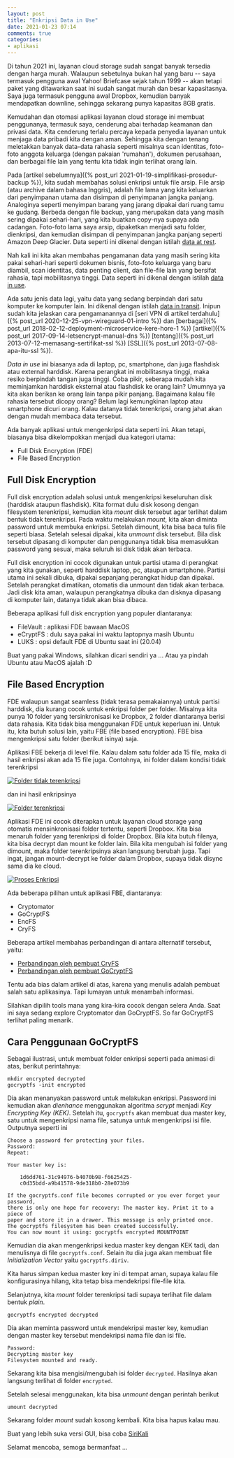 ```yaml
---
layout: post
title: "Enkripsi Data in Use"
date: 2021-01-23 07:14
comments: true
categories: 
- aplikasi
---
```


Di tahun 2021 ini, layanan cloud storage sudah sangat banyak tersedia dengan harga murah. Walaupun sebetulnya bukan hal yang baru -- saya termasuk pengguna awal Yahoo! Briefcase sejak tahun 1999 -- akan tetapi paket yang ditawarkan saat ini sudah sangat murah dan besar kapasitasnya. Saya juga termasuk pengguna awal Dropbox, kemudian banyak mendapatkan downline, sehingga sekarang punya kapasitas 8GB gratis.

Kemudahan dan otomasi aplikasi layanan cloud storage ini membuat penggunanya, termasuk saya, cenderung abai terhadap keamanan dan privasi data. Kita cenderung terlalu percaya kepada penyedia layanan untuk menjaga data pribadi kita dengan aman. Sehingga kita dengan tenang meletakkan banyak data-data rahasia seperti misalnya scan identitas, foto-foto anggota keluarga (dengan pakaian 'rumahan'), dokumen perusahaan, dan berbagai file lain yang tentu kita tidak ingin terlihat orang lain.

Pada [artikel sebelumnya]({% post_url 2021-01-19-simplifikasi-prosedur-backup %}), kita sudah membahas solusi enkripsi untuk file arsip. File arsip (atau archive dalam bahasa Inggris), adalah file lama yang kita keluarkan dari penyimpanan utama dan disimpan di penyimpanan jangka panjang. Analoginya seperti menyimpan barang yang jarang dipakai dari ruang tamu ke gudang. Berbeda dengan file backup, yang merupakan data yang masih sering dipakai sehari-hari, yang kita buatkan copy-nya supaya ada cadangan. Foto-foto lama saya arsip, dipaketkan menjadi satu folder, dienkripsi, dan kemudian disimpan di penyimpanan jangka panjang seperti Amazon Deep Glacier. Data seperti ini dikenal dengan istilah [data at rest](https://en.wikipedia.org/wiki/Data_at_rest).

Nah kali ini kita akan membahas pengamanan data yang masih sering kita pakai sehari-hari seperti dokumen bisnis, foto-foto keluarga yang baru diambil, scan identitas, data penting client, dan file-file lain yang bersifat rahasia, tapi mobilitasnya tinggi. Data seperti ini dikenal dengan istilah [data in use](https://en.wikipedia.org/wiki/Data_in_use).

Ada satu jenis data lagi, yaitu data yang sedang berpindah dari satu komputer ke komputer lain. Ini dikenal dengan istilah [data in transit](https://en.wikipedia.org/wiki/Data_in_transit). Inipun sudah kita jelaskan cara pengamanannya di [seri VPN di artikel terdahulu]({% post_url 2020-12-25-vpn-wireguard-01-intro %}) dan [berbagai]({% post_url 2018-02-12-deployment-microservice-kere-hore-1 %}) [artikel]({% post_url 2017-09-14-letsencrypt-manual-dns %}) [tentang]({% post_url 2013-07-12-memasang-sertifikat-ssl %}) [SSL]({% post_url 2013-07-08-apa-itu-ssl %}).

_Data in use_ ini biasanya ada di laptop, pc, smartphone, dan juga flashdisk atau external harddisk. Karena perangkat ini mobilitasnya tinggi, maka resiko berpindah tangan juga tinggi. Coba pikir, seberapa mudah kita meminjamkan harddisk eksternal atau flashdisk ke orang lain? Umumnya ya kita akan berikan ke orang lain tanpa pikir panjang. Bagaimana kalau file rahasia tersebut dicopy orang? Belum lagi kemungkinan laptop atau smartphone dicuri orang. Kalau datanya tidak terenkripsi, orang jahat akan dengan mudah membaca data tersebut.

<!--more-->

Ada banyak aplikasi untuk mengenkripsi data seperti ini. Akan tetapi, biasanya bisa dikelompokkan menjadi dua kategori utama:

* Full Disk Encryption (FDE)
* File Based Encryption

## Full Disk Encryption ##

Full disk encryption adalah solusi untuk mengenkripsi keseluruhan disk (harddisk ataupun flashdisk). Kita format dulu disk kosong dengan filesystem terenkripsi, kemudian kita _mount_ disk tersebut agar terlihat dalam bentuk tidak terenkripsi. Pada waktu melakukan _mount_, kita akan diminta password untuk membuka enkripsi. Setelah dimount, kita bisa baca tulis file seperti biasa. Setelah selesai dipakai, kita _unmount_ disk tersebut. Bila disk tersebut dipasang di komputer dan penggunanya tidak bisa memasukkan password yang sesuai, maka seluruh isi disk tidak akan terbaca.

Full disk encryption ini cocok digunakan untuk partisi utama di perangkat yang kita gunakan, seperti harddisk laptop, pc, ataupun smartphone. Partisi utama ini sekali dibuka, dipakai sepanjang perangkat hidup dan dipakai. Setelah perangkat dimatikan, otomatis dia unmount dan tidak akan terbaca. Jadi disk kita aman, walaupun perangkatnya dibuka dan disknya dipasang di komputer lain, datanya tidak akan bisa dibaca.

Beberapa aplikasi full disk encryption yang populer diantaranya:

* FileVault : aplikasi FDE bawaan MacOS
* eCryptFS : dulu saya pakai ini waktu laptopnya masih Ubuntu
* LUKS : opsi default FDE di Ubuntu saat ini (20.04)

Buat yang pakai Windows, silahkan dicari sendiri ya ... 
Atau ya pindah Ubuntu atau MacOS ajalah :D 

## File Based Encryption ##

FDE walaupun sangat seamless (tidak terasa pemakaiannya) untuk partisi harddisk, dia kurang cocok untuk enkripsi folder per folder. Misalnya kita punya 10 folder yang tersinkronisasi ke Dropbox, 2 folder diantaranya berisi data rahasia. Kita tidak bisa menggunakan FDE untuk keperluan ini. Untuk itu, kita butuh solusi lain, yaitu FBE (file based encryption). FBE bisa mengenkripsi satu folder (berikut isinya) saja. 

Aplikasi FBE bekerja di level file. Kalau dalam satu folder ada 15 file, maka di hasil enkripsi akan ada 15 file juga. Contohnya, ini folder dalam kondisi tidak terenkripsi

[![Folder tidak terenkripsi]({{site.url}}/images/uploads/2021/enkripsi-fbe/folder-plain.png)]({{site.url}}/images/uploads/2021/enkripsi-fbe/folder-plain.png)

dan ini hasil enkripsinya

[![Folder terenkripsi]({{site.url}}/images/uploads/2021/enkripsi-fbe/folder-encrypted.png)]({{site.url}}/images/uploads/2021/enkripsi-fbe/folder-encrypted.png)

Aplikasi FDE ini cocok diterapkan untuk layanan cloud storage yang otomatis mensinkronisasi folder tertentu, seperti Dropbox. Kita bisa menaruh folder yang terenkripsi di folder Dropbox. Bila kita butuh filenya, kita bisa decrypt dan mount ke folder lain. Bila kita mengubah isi folder yang dimount, maka folder terenkripsinya akan langsung berubah juga. Tapi ingat, jangan mount-decrypt ke folder dalam Dropbox, supaya tidak disync sama dia ke cloud.

[![Proses Enkripsi]({{site.url}}/images/uploads/2021/enkripsi-fbe/proses-enkripsi.gif)]({{site.url}}/images/uploads/2021/enkripsi-fbe/proses-enkripsi.gif)

Ada beberapa pilihan untuk aplikasi FBE, diantaranya:

* Cryptomator
* GoCryptFS
* EncFS
* CryFS

Beberapa artikel membahas perbandingan di antara alternatif tersebut, yaitu:

* [Perbandingan oleh pembuat CryFS](https://www.cryfs.org/comparison/)
* [Perbandingan oleh pembuat GoCryptFS](https://nuetzlich.net/gocryptfs/comparison/)

Tentu ada bias dalam artikel di atas, karena yang menulis adalah pembuat salah satu aplikasinya. Tapi lumayan untuk menambah informasi.

Silahkan dipilih tools mana yang kira-kira cocok dengan selera Anda. Saat ini saya sedang explore Cryptomator dan GoCryptFS. So far GoCryptFS terlihat paling menarik.

## Cara Penggunaan GoCryptFS ##

Sebagai ilustrasi, untuk membuat folder enkripsi seperti pada animasi di atas, berikut perintahnya:

```
mkdir encrypted decrypted
gocryptfs -init encrypted
```

Dia akan menanyakan password untuk melakukan enkripsi. Password ini kemudian akan _dienhance_ menggunakan algoritma _scrypt_ menjadi _Key Encrypting Key (KEK)_. Setelah itu, `gocryptfs` akan membuat dua master key, satu untuk mengenkripsi nama file, satunya untuk mengenkripsi isi file. Outputnya seperti ini

```
Choose a password for protecting your files.
Password: 
Repeat: 

Your master key is:

    1d6dd761-31c94976-b4070b98-f6625425-
    c0d35bdd-a9b41578-9de318b0-28e073b9

If the gocryptfs.conf file becomes corrupted or you ever forget your password,
there is only one hope for recovery: The master key. Print it to a piece of
paper and store it in a drawer. This message is only printed once.
The gocryptfs filesystem has been created successfully.
You can now mount it using: gocryptfs encrypted MOUNTPOINT
```

Kemudian dia akan mengenkripsi kedua master key dengan KEK tadi, dan menulisnya di file `gocryptfs.conf`. Selain itu dia juga akan membuat file _Initialization Vector_ yaitu `gocryptfs.diriv`.

Kita harus simpan kedua master key ini di tempat aman, supaya kalau file konfigurasinya hilang, kita tetap bisa mendekripsi file-file kita.

Selanjutnya, kita _mount_ folder terenkripsi tadi supaya terlihat file dalam bentuk _plain_.

```
gocryptfs encrypted decrypted
```

Dia akan meminta password untuk mendekripsi master key, kemudian dengan master key tersebut mendekripsi nama file dan isi file.

```
Password: 
Decrypting master key
Filesystem mounted and ready.
```

Sekarang kita bisa mengisi/mengubah isi folder `decrypted`. Hasilnya akan langsung terlihat di folder `encrypted`. 

Setelah selesai menggunakan, kita bisa _unmount_ dengan perintah berikut

```
umount decrypted
```

Sekarang folder _mount_ sudah kosong kembali. Kita bisa hapus kalau mau.

Buat yang lebih suka versi GUI, bisa coba [SiriKali](https://mhogomchungu.github.io/sirikali/)

Selamat mencoba, semoga bermanfaat ...